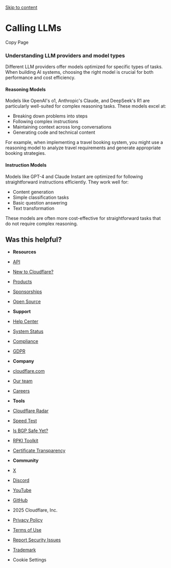 [Skip to content](https://developers.cloudflare.com/agents/concepts/calling-llms/#_top)

# Calling LLMs

Copy Page

### Understanding LLM providers and model types

Different LLM providers offer models optimized for specific types of tasks. When building AI systems, choosing the right model is crucial for both performance and cost efficiency.

#### Reasoning Models

Models like OpenAI's o1, Anthropic's Claude, and DeepSeek's R1 are particularly well-suited for complex reasoning tasks. These models excel at:

- Breaking down problems into steps
- Following complex instructions
- Maintaining context across long conversations
- Generating code and technical content

For example, when implementing a travel booking system, you might use a reasoning model to analyze travel requirements and generate appropriate booking strategies.

#### Instruction Models

Models like GPT-4 and Claude Instant are optimized for following straightforward instructions efficiently. They work well for:

- Content generation
- Simple classification tasks
- Basic question answering
- Text transformation

These models are often more cost-effective for straightforward tasks that do not require complex reasoning.

## Was this helpful?

- **Resources**
- [API](https://developers.cloudflare.com/api/)
- [New to Cloudflare?](https://developers.cloudflare.com/fundamentals/)
- [Products](https://developers.cloudflare.com/products/)
- [Sponsorships](https://developers.cloudflare.com/sponsorships/)
- [Open Source](https://github.com/cloudflare)

- **Support**
- [Help Center](https://support.cloudflare.com/)
- [System Status](https://www.cloudflarestatus.com/)
- [Compliance](https://www.cloudflare.com/trust-hub/compliance-resources/)
- [GDPR](https://www.cloudflare.com/trust-hub/gdpr/)

- **Company**
- [cloudflare.com](https://www.cloudflare.com/)
- [Our team](https://www.cloudflare.com/people/)
- [Careers](https://www.cloudflare.com/careers/)

- **Tools**
- [Cloudflare Radar](https://radar.cloudflare.com/)
- [Speed Test](https://speed.cloudflare.com/)
- [Is BGP Safe Yet?](https://isbgpsafeyet.com/)
- [RPKI Toolkit](https://rpki.cloudflare.com/)
- [Certificate Transparency](https://ct.cloudflare.com/)

- **Community**
- [X](https://x.com/cloudflare)
- [Discord](http://discord.cloudflare.com/)
- [YouTube](https://www.youtube.com/cloudflare)
- [GitHub](https://github.com/cloudflare/cloudflare-docs)

- 2025 Cloudflare, Inc.
- [Privacy Policy](https://www.cloudflare.com/privacypolicy/)
- [Terms of Use](https://www.cloudflare.com/website-terms/)
- [Report Security Issues](https://www.cloudflare.com/disclosure/)
- [Trademark](https://www.cloudflare.com/trademark/)
- Cookie Settings